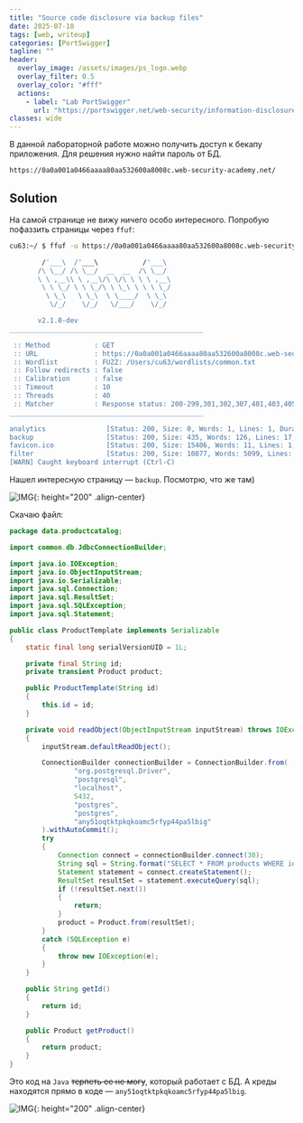 ```yaml
---
title: "Source code disclosure via backup files"
date: 2025-07-10
tags: [web, writeup]  
categories: [PortSwigger]
tagline: ""
header:
  overlay_image: /assets/images/ps_logo.webp
  overlay_filter: 0.5 
  overlay_color: "#fff"
  actions:
    - label: "Lab PortSwigger"
      url: "https://portswigger.net/web-security/information-disclosure/exploiting/lab-infoleak-via-backup-files"
classes: wide
---
```


В данной лабораторной работе можно получить доступ к бекапу приложения. Для решения нужно найти пароль от БД.

```
https://0a0a001a0466aaaa80aa532600a8008c.web-security-academy.net/
```

## Solution

На самой странице не вижу ничего особо интересного. Попробую пофаззить страницы через `ffuf`:

```bash
cu63:~/ $ ffuf -u https://0a0a001a0466aaaa80aa532600a8008c.web-security-academy.net/FUZZ -w ~/wordlists/common.txt                                      

        /'___\  /'___\           /'___\
       /\ \__/ /\ \__/  __  __  /\ \__/
       \ \ ,__\\ \ ,__\/\ \/\ \ \ \ ,__\
        \ \ \_/ \ \ \_/\ \ \_\ \ \ \ \_/
         \ \_\   \ \_\  \ \____/  \ \_\
          \/_/    \/_/   \/___/    \/_/

       v2.1.0-dev
________________________________________________

 :: Method           : GET
 :: URL              : https://0a0a001a0466aaaa80aa532600a8008c.web-security-academy.net/FUZZ
 :: Wordlist         : FUZZ: /Users/cu63/wordlists/common.txt
 :: Follow redirects : false
 :: Calibration      : false
 :: Timeout          : 10
 :: Threads          : 40
 :: Matcher          : Response status: 200-299,301,302,307,401,403,405,500
________________________________________________

analytics               [Status: 200, Size: 0, Words: 1, Lines: 1, Duration: 63ms]
backup                  [Status: 200, Size: 435, Words: 126, Lines: 17, Duration: 84ms]
favicon.ico             [Status: 200, Size: 15406, Words: 11, Lines: 1, Duration: 61ms]
filter                  [Status: 200, Size: 10877, Words: 5099, Lines: 200, Duration: 69ms]
[WARN] Caught keyboard interrupt (Ctrl-C)
```

Нашел интересную страницу — `backup`. Посмотрю, что же там)

![IMG](/assets/images/PortSwigger/IMG_Source_code_disclosure_via_backup_files/1.png){: height="200" .align-center}

Скачаю файл:

```java
package data.productcatalog;

import common.db.JdbcConnectionBuilder;

import java.io.IOException;
import java.io.ObjectInputStream;
import java.io.Serializable;
import java.sql.Connection;
import java.sql.ResultSet;
import java.sql.SQLException;
import java.sql.Statement;

public class ProductTemplate implements Serializable
{
    static final long serialVersionUID = 1L;

    private final String id;
    private transient Product product;

    public ProductTemplate(String id)
    {
        this.id = id;
    }

    private void readObject(ObjectInputStream inputStream) throws IOException, ClassNotFoundException
    {
        inputStream.defaultReadObject();

        ConnectionBuilder connectionBuilder = ConnectionBuilder.from(
                "org.postgresql.Driver",
                "postgresql",
                "localhost",
                5432,
                "postgres",
                "postgres",
                "any51oqtktpkqkoamc5rfyp44pa5lbig"
        ).withAutoCommit();
        try
        {
            Connection connect = connectionBuilder.connect(30);
            String sql = String.format("SELECT * FROM products WHERE id = '%s' LIMIT 1", id);
            Statement statement = connect.createStatement();
            ResultSet resultSet = statement.executeQuery(sql);
            if (!resultSet.next())
            {
                return;
            }
            product = Product.from(resultSet);
        }
        catch (SQLException e)
        {
            throw new IOException(e);
        }
    }

    public String getId()
    {
        return id;
    }

    public Product getProduct()
    {
        return product;
    }
}
```

Это код на `Java` ~~терпеть ее не могу~~, который работает с БД. А креды находятся прямо в коде — `any51oqtktpkqkoamc5rfyp44pa5lbig`.

![IMG](/assets/images/PortSwigger/IMG_Source_code_disclosure_via_backup_files/2.png){: height="200" .align-center}
